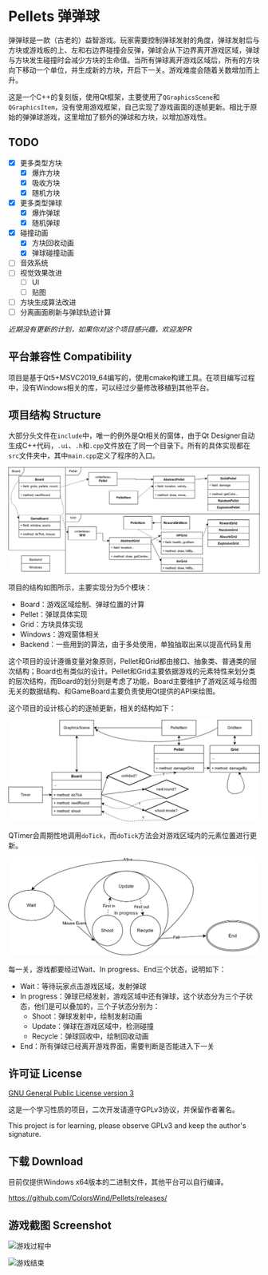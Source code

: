 # Pellets 弹弹球	

​		弹弹球是一款（古老的）益智游戏。玩家需要控制弹球发射的角度，弹球发射后与方块或游戏板的上、左和右边界碰撞会反弹，弹球会从下边界离开游戏区域，弹球与方块发生碰撞时会减少方块的生命值。当所有弹球离开游戏区域后，所有的方块向下移动一个单位，并生成新的方块，开启下一关。游戏难度会随着关数增加而上升。

​		这是一个C++的复刻版，使用Qt框架，主要使用了`QGraphicsScene`和`QGraphicsItem`，没有使用游戏框架，自己实现了游戏画面的逐帧更新。相比于原始的弹弹球游戏，这里增加了额外的弹球和方块，以增加游戏性。



## TODO

- [x] 更多类型方块
  - [x] 爆炸方块
  - [x] 吸收方块
  - [x] 随机方块
- [x] 更多类型弹球
  - [x] 爆炸弹球
  - [x] 随机弹球
- [x] 碰撞动画
  - [x] 方块回收动画
  - [x] 弹球碰撞动画
- [ ] 音效系统
- [ ] 视觉效果改进
  - [ ] UI
  - [ ] 贴图
- [ ] 方块生成算法改进
- [ ] 分离画面刷新与弹球轨迹计算

*近期没有更新的计划，如果你对这个项目感兴趣，欢迎发PR*



## 平台兼容性 Compatibility

项目是基于Qt5+MSVC2019_64编写的，使用cmake构建工具。在项目编写过程中，没有Windows相关的库，可以经过少量修改移植到其他平台。



## 项目结构 Structure

大部分头文件在`include`中，唯一的例外是Qt相关的窗体，由于Qt Designer自动生成C++代码，`.ui`、`.h`和`.cpp`文件放在了同一个目录下。所有的具体实现都在`src`文件夹中，其中`main.cpp`定义了程序的入口。

![项目的结构](image\ProjectStructure.png)

项目的结构如图所示，主要实现分为5个模块：

- Board：游戏区域绘制、弹球位置的计算
- Pellet：弹球具体实现
- Grid：方块具体实现
- Windows：游戏窗体相关
- Backend：一些用到的算法，由于多处使用，单独抽取出来以提高代码复用

这个项目的设计遵循变量对象原则，Pellet和Grid都由接口、抽象类、普通类的层次结构；Board也有类似的设计。Pellet和Grid主要依据游戏的元素特性来划分类的层次结构，而Board的划分则是考虑了功能，Board主要维护了游戏区域与绘图无关的数据结构、和GameBoard主要负责使用Qt提供的API来绘图。

这个项目的设计核心的的逐帧更新，相关的结构如下：

![逐帧更新](image\UpdateByFrame.png)

QTimer会周期性地调用`doTick`，而`doTick`方法会对游戏区域内的元素位置进行更新。

![状态机](image\StateMachine.png)

每一关，游戏都要经过Wait、In progress、End三个状态，说明如下：

- Wait：等待玩家点击游戏区域，发射弹球
- In progress：弹球已经发射，游戏区域中还有弹球，这个状态分为三个子状态，他们是可以叠加的，三个子状态分别为：
  - Shoot：弹球发射中，绘制发射动画
  - Update：弹球在游戏区域中，检测碰撞
  - Recycle：弹球回收中，绘制回收动画
- End：所有弹球已经离开游戏界面，需要判断是否能进入下一关



## 许可证 License

[GNU General Public License version 3](https://github.com/ColorsWind/Pellets/blob/master/LICENSE)

这是一个学习性质的项目，二次开发请遵守GPLv3协议，并保留作者署名。

This project is for learning, please observe GPLv3 and keep the author's signature.



## 下载 Download

目前仅提供Windows x64版本的二进制文件，其他平台可以自行编译。

https://github.com/ColorsWind/Pellets/releases/





## 游戏截图  Screenshot 

![游戏过程中](D:\ClionProjects\Pellets\image\GameWindows.png)

![游戏结束](D:\ClionProjects\Pellets\image\GameWindowsEnd.png)